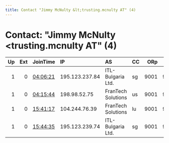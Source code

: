 ```yaml
---
title: Contact "Jimmy McNulty &lt;trusting.mcnulty AT" (4)
---
```


# Contact: "Jimmy McNulty &lt;trusting.mcnulty AT" (4)

|   Up |   Ext | JoinTime                                                                                            | IP             | AS                 | CC   |   ORp |   Dirp | OS    | Version   | Nickname   |   eFamMembers |
|-----:|------:|:----------------------------------------------------------------------------------------------------|:---------------|:-------------------|:-----|------:|-------:|:------|:----------|:-----------|--------------:|
|    1 |     0 | [04:06:21](https://metrics.torproject.org/rs.html#details/7ECA69E17114EA19330BEEDF6FAA1F0BA1D05C98) | 195.123.237.84 | ITL-Bulgaria Ltd.  | sg   |  9001 |   9030 | Linux | 0.4.3.5   | nat        |             7 |
|    1 |     0 | [04:15:44](https://metrics.torproject.org/rs.html#details/0515C09FF6F72644B922C8D99128489FA53BA1FC) | 198.98.52.75   | FranTech Solutions | us   |  9001 |   9030 | Linux | 0.4.3.5   | namond     |             7 |
|    1 |     0 | [15:41:17](https://metrics.torproject.org/rs.html#details/BDEFE9280529DF52007A6660BE658F09488464B8) | 104.244.76.39  | FranTech Solutions | lu   |  9001 |   9030 | Linux | 0.4.3.5   | colvin     |             7 |
|    1 |     0 | [15:44:35](https://metrics.torproject.org/rs.html#details/83CE79D58C0CDB08EF04F2F9DE3F6B0C07DFF107) | 195.123.239.74 | ITL-Bulgaria Ltd.  | sg   |  9001 |   9030 | Linux | 0.4.3.5   | bodie      |             7 |
